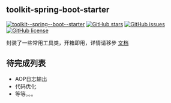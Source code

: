 ## toolkit-spring-boot-starter


[![toolkit--spring--boot--starter](https://img.shields.io/badge/version-0.2--SNAPSHOT-green.svg)](https://github.com/baifenghe/toolkit-spring-boot-starter)  [![GitHub stars](https://img.shields.io/github/stars/baifenghe/toolkit-spring-boot-starter.svg?style=flat&label=Star)](https://github.com/baifenghe/toolkit-spring-boot-starter)  [![GitHub issues](https://img.shields.io/github/issues/baifenghe/toolkit-spring-boot-starter.svg?style=flat&label=issues)](https://github.com/baifenghe/toolkit-spring-boot-starter/issues)  [![GitHub license](https://img.shields.io/github/license/baifenghe/toolkit-spring-boot-starter.svg?style=flat&label=license)](https://github.com/baifenghe/toolkit-spring-boot-starter)

封装了一些常用工具类，开箱即用，详情请移步 [文档](/docs/doc.md)






## 待完成列表


- AOP日志输出
- 代码优化
- 等等。。。



